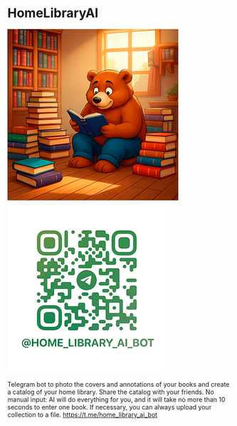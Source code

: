 # HomeLibraryAI

![HomeLibraryAI Avatar](images/avatar_min.jpg) ![HomeLibraryAI bot QR-code](images/t_me-home_library_ai_bot.png)

Telegram bot to photo the covers and annotations of your books and create a catalog of your home library. Share the catalog with your friends. No manual input: AI will do everything for you, and it will take no more than 10 seconds to enter one book. If necessary, you can always upload your collection to a file.
https://t.me/home_library_ai_bot

